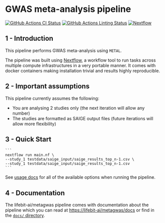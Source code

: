 # GWAS meta-analysis pipeline

[![GitHub Actions CI Status](https://github.com/lifebit-ai/metagwas/workflows/nf-core%20CI/badge.svg)](https://github.com/lifebit-ai/metagwas/actions)
[![GitHub Actions Linting Status](https://github.com/lifebit-ai/metagwas/workflows/nf-core%20linting/badge.svg)](https://github.com/lifebit-ai/metagwas/actions)
[![Nextflow](https://img.shields.io/badge/nextflow-%E2%89%A519.10.0-brightgreen.svg)](https://www.nextflow.io/)

## 1 - Introduction

This pipeline performs GWAS meta-analysis using `METAL`.

The pipeline was built using [Nextflow](https://www.nextflow.io), a workflow tool to run tasks across multiple compute infrastructures in a very portable manner. It comes with docker containers making installation trivial and results highly reproducible.

## 2 - Important assumptions

This pipeline currently assumes the following:
- You are analysing 2 studies only (the next iteration will allow any number)
- The studies are formatted as SAIGE output files (future iterations will allow more flexibility)

## 3 - Quick Start

    ```
    nextflow run main.nf \
    --study_1 testdata/saige_input/saige_results_top_n-1.csv \
    --study_1 testdata/saige_input/saige_results_top_n-1.csv
    ```

See [usage docs](docs/usage.md) for all of the available options when running the pipeline.

## 4 - Documentation

The lifebit-ai/metagwas pipeline comes with documentation about the pipeline which you can read at [https://lifebit-ai/metagwas/docs](https://lifebit-ai/metagwas/docs) or find in the [`docs/` directory](docs).


